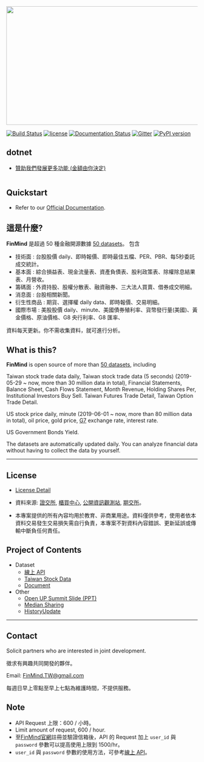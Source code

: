 

<img src="https://raw.githubusercontent.com/FinMind/FinMind/master/logo.png" width="820" height="312">

[![Build Status](https://travis-ci.org/FinMind/FinMind.svg?branch=master)](https://travis-ci.org/FinMind/FinMind)
[![license](https://img.shields.io/github/license/FinMind/FinMind)](https://github.com/linsamtw/FinMind/blob/master/LICENSE)
[![Documentation Status](https://readthedocs.org/projects/finminddoc/badge/?version=latest)](https://finmind.github.io/)
[![Gitter](https://badges.gitter.im/FinMindTW/community.svg)](https://gitter.im/FinMindTW/community?utm_source=badge&utm_medium=badge&utm_campaign=pr-badge)
[![PyPI version](https://badge.fury.io/py/FinMind.svg)](https://badge.fury.io/py/FinMind)
<!--[![Coverage Status](https://coveralls.io/repos/github/linsamtw/FinMind/badge.svg?branch=master)](https://coveralls.io/github/linsamtw/FinMind?branch=master)-->

## dotnet


* [贊助我們發展更多功能 (金額由你決定)](https://p.ecpay.com.tw/8196A98)

<a href="https://p.ecpay.com.tw/8196A98"><img src="https://payment.ecpay.com.tw/Content/themes/WebStyle20170517/images/ecgo.png" alt=""/></a>

## Quickstart
+ Refer to our [Official Documentation](https://finmind.github.io/quickstart/).

## 這是什麼?
**FinMind** 是超過 50 種金融開源數據 [50 datasets](https://finmind.github.io/)。
包含

* 技術面 : 台股股價 daily、即時報價、即時最佳五檔、PER、PBR、每5秒委託成交統計。
* 基本面 : 綜合損益表、現金流量表、資產負債表、股利政策表、除權除息結果表、月營收。
* 籌碼面 : 外資持股、股權分散表、融資融券、三大法人買賣、借券成交明細。
* 消息面 : 台股相關新聞。
* 衍生性商品 : 期貨、選擇權 daily data、即時報價、交易明細。
* 國際市場 : 美股股價 daily、minute、美國債券殖利率、貨幣發行量(美國)、黃金價格、原油價格、G8 央行利率、G8 匯率、

資料每天更新。你不需收集資料，就可進行分析。


## What is this?
**FinMind** is open source of more than [50 datasets](https://finmind.github.io/), including

Taiwan stock trade data daily, Taiwan stock trade data (5 seconds) (2019-05-29 ~ now, more than 30 million data in total), Financial Statements, Balance Sheet, Cash Flows Statement, Month Revenue, Holding Shares Per, Institutional Investors Buy Sell. Taiwan Futures Trade Detail, Taiwan Option Trade Detail.

US stock price daily, minute (2019-06-01 ~ now, more than 80 million data in total), oil price, gold price, [G7](https://zh.wikipedia.org/zh-tw/%E5%85%AB%E5%A4%A7%E5%B7%A5%E6%A5%AD%E5%9C%8B%E7%B5%84%E7%B9%94) exchange rate, interest rate.

US Government Bonds Yield.

The datasets are automatically updated daily.
You can analyze financial data without having to collect the data by yourself.

--------------

## License
- [License Detail](https://github.com/linsamtw/FinMind/blob/master/LICENSE)

- 資料來源: 
	[證交所](https://www.twse.com.tw/zh/), [櫃買中心](https://www.tpex.org.tw/web/), [公開資訊觀測站](https://mops.twse.com.tw/mops/web/index), [期交所](https://www.taifex.com.tw/cht/index)。
- 本專案提供的所有內容均用於教育、非商業用途。資料僅供參考，使用者依本資料交易發生交易損失需自行負責，本專案不對資料內容錯誤、更新延誤或傳輸中斷負任何責任。

## Project of Contents
- Dataset
	- [線上 API](http://api.finmindtrade.com/docs)
	- [Taiwan Stock Data](https://finmind.github.io/tutor/TaiwanMarket/DataList/)
	- [Document](https://finmind.github.io/)
	<!--- [Crawler (爬蟲)](https://github.com/FinMind/FinMind/tree/master#Crawler-爬蟲)-->
- Other
	- [Open UP Summit Slide (PPT)](https://www.slideshare.net/ssusera12be6/finmind-project-demo-199815617)
	- [Median Sharing](https://medium.com/@yanweiliu/finmind-%E4%BD%BF%E7%94%A8python%E6%9F%A5%E5%85%A8%E7%90%83%E8%82%A1%E5%83%B9-%E5%82%B5%E5%88%B8-%E5%8E%9F%E6%B2%B9%E5%83%B9%E6%A0%BC-f39d13ad6a68)
	- [HistoryUpdate](https://github.com/linsamtw/FinMind/blob/master/HistoryUpdate.md)

-------------------------------------------

## Contact
Solicit partners who are interested in joint development.

徵求有興趣共同開發的夥伴。

Email: FinMind.TW@gmail.com

每週日早上零點至早上七點為維護時間，不提供服務。

## Note
+ API Request 上限：600 / 小時。
+ Limit amount of request, 600 / hour.
+ 至[FinMind官網](https://finmindtrade.com/)註冊並驗證信箱後，API 的 Request 加上 `user_id` 與 `password` 參數可以提高使用上限到 1500/hr。
+ `user_id` 與 `password` 參數的使用方法，可參考[線上 API](http://api.finmindtrade.com/docs)。


